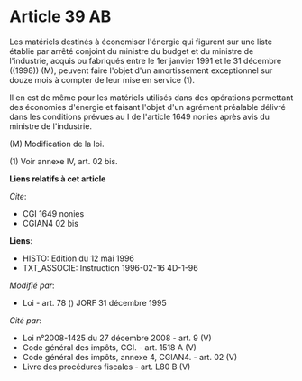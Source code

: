 # Article 39 AB

Les matériels destinés à économiser l'énergie qui figurent sur une liste établie par arrêté conjoint du ministre du budget et
du ministre de l'industrie, acquis ou fabriqués entre le 1er janvier 1991 et le 31 décembre ((1998)) (M), peuvent faire
l'objet d'un amortissement exceptionnel sur douze mois à compter de leur mise en service (1).

Il en est de même pour les matériels utilisés dans des opérations permettant des économies d'énergie et faisant l'objet d'un
agrément préalable délivré dans les conditions prévues au I de l'article 1649 nonies après avis du ministre de l'industrie.

(M) Modification de la loi.

(1) Voir annexe IV, art. 02 bis.

**Liens relatifs à cet article**

_Cite_:

  - CGI 1649 nonies
  - CGIAN4 02 bis

**Liens**:

  - HISTO: Edition du 12 mai 1996
  - TXT_ASSOCIE: Instruction 1996-02-16 4D-1-96

_Modifié par_:

  - Loi - art. 78 () JORF 31 décembre 1995

_Cité par_:

  - Loi n°2008-1425 du 27 décembre 2008 - art. 9 (V)
  - Code général des impôts, CGI. - art. 1518 A (V)
  - Code général des impôts, annexe 4, CGIAN4. - art. 02 (V)
  - Livre des procédures fiscales - art. L80 B (V)

